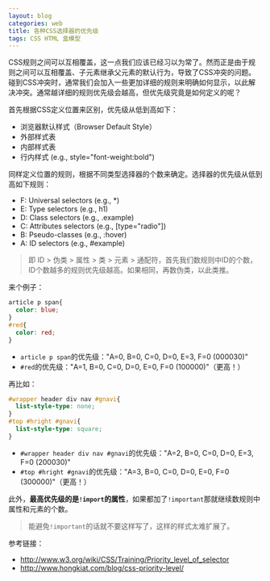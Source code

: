 ```yaml
---
layout: blog
categories: web
title: 各种CSS选择器的优先级
tags: CSS HTML 盒模型
---
```


CSS规则之间可以互相覆盖，这一点我们应该已经习以为常了。然而正是由于规则之间可以互相覆盖、子元素继承父元素的默认行为，导致了CSS冲突的问题。
碰到CSS冲突时，通常我们会加入一些更加详细的规则来明确如何显示，以此解决冲突。通常越详细的规则优先级会越高，但优先级究竟是如何定义的呢？

首先根据CSS定义位置来区别，优先级从低到高如下：

* 浏览器默认样式（Browser Default Style）
* 外部样式表
* 内部样式表
* 行内样式 (e.g., style="font-weight:bold")

同样定义位置的规则，根据不同类型选择器的个数来确定。选择器的优先级从低到高如下规则：

* F: Universal selectors (e.g., *)
* E: Type selectors (e.g., h1)
* D: Class selectors (e.g., .example)
* C: Attributes selectors (e.g., [type="radio"])
* B: Pseudo-classes (e.g., :hover)
* A: ID selectors (e.g., #example)

> 即 ID > 伪类 > 属性 > 类 > 元素 > 通配符，首先我们数规则中ID的个数，ID个数越多的规则优先级越高。如果相同，再数伪类，以此类推。

<!--more-->

来个例子：

```css
article p span{
  color: blue;
}
#red{
  color: red;
}
```

* `article p span`的优先级："A=0, B=0, C=0, D=0, E=3, F=0 (000030)"
* `#red`的优先级："A=1, B=0, C=0, D=0, E=0, F=0 (100000)"（更高！）

再比如：

```css
#wrapper header div nav #gnavi{
  list-style-type: none;
}
#top #hright #gnavi{
  list-style-type: square;
}
```

* `#wrapper header div nav #gnavi`的优先级："A=2, B=0, C=0, D=0, E=3, F=0 (200030)"
* `#top #hright #gnavi`的优先级："A=3, B=0, C=0, D=0, E=0, F=0 (300000)"（更高！）

此外，**最高优先级的是`!import`的属性**，如果都加了`!important`那就继续数规则中属性和元素的个数。

> 能避免`!important`的话就不要这样写了，这样的样式太难扩展了。

参考链接： 

* http://www.w3.org/wiki/CSS/Training/Priority_level_of_selector
* http://www.hongkiat.com/blog/css-priority-level/
